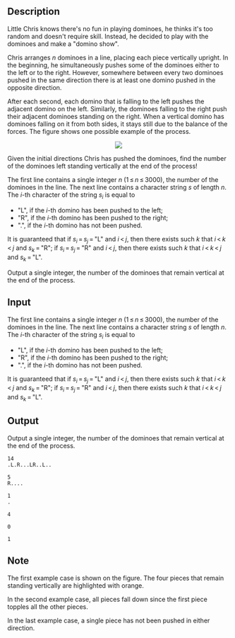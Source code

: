 ## Description

<div><p>Little Chris knows there's no fun in playing dominoes, he thinks it's too random and doesn't require skill. Instead, he decided to play <span class="tex-font-style-underline">with</span> the dominoes and make a "domino show".</p><p>Chris arranges <span class="tex-span"><i>n</i></span> dominoes in a line, placing each piece vertically upright. In the beginning, he simultaneously pushes some of the dominoes either to the left or to the right. However, somewhere between every two dominoes pushed in the same direction there is at least one domino pushed in the opposite direction.</p><p>After each second, each domino that is falling to the left pushes the adjacent domino on the left. Similarly, the dominoes falling to the right push their adjacent dominoes standing on the right. When a vertical domino has dominoes falling on it from both sides, it stays still due to the balance of the forces. The figure shows one possible example of the process.</p><center> <img class="tex-graphics" src="file://3fl9UyVV.png" style="max-width: 100.0%;max-height: 100.0%;"> </center><p>Given the initial directions Chris has pushed the dominoes, find the number of the dominoes left standing vertically at the end of the process!</p></div><div class="input-specification"><p>The first line contains a single integer <span class="tex-span"><i>n</i></span> (<span class="tex-span">1 ≤ <i>n</i> ≤ 3000</span>), the number of the dominoes in the line. The next line contains a character string <span class="tex-span"><i>s</i></span> of length <span class="tex-span"><i>n</i></span>. The <span class="tex-span"><i>i</i></span>-th character of the string <span class="tex-span"><i>s</i><sub class="lower-index"><i>i</i></sub></span> is equal to </p><ul> <li> "<span class="tex-font-style-tt">L</span>", if the <span class="tex-span"><i>i</i></span>-th domino has been pushed to the left; </li><li> "<span class="tex-font-style-tt">R</span>", if the <span class="tex-span"><i>i</i></span>-th domino has been pushed to the right; </li><li> "<span class="tex-font-style-tt">.</span>", if the <span class="tex-span"><i>i</i></span>-th domino has not been pushed. </li></ul><p>It is guaranteed that if <span class="tex-span"><i>s</i><sub class="lower-index"><i>i</i></sub> = <i>s</i><sub class="lower-index"><i>j</i></sub> = </span>"<span class="tex-font-style-tt">L</span>" and <span class="tex-span"><i>i</i> &lt; <i>j</i></span>, then there exists such <span class="tex-span"><i>k</i></span> that <span class="tex-span"><i>i</i> &lt; <i>k</i> &lt; <i>j</i></span> and <span class="tex-span"><i>s</i><sub class="lower-index"><i>k</i></sub> = </span>"<span class="tex-font-style-tt">R</span>"; if <span class="tex-span"><i>s</i><sub class="lower-index"><i>i</i></sub> = <i>s</i><sub class="lower-index"><i>j</i></sub> = </span>"<span class="tex-font-style-tt">R</span>" and <span class="tex-span"><i>i</i> &lt; <i>j</i></span>, then there exists such <span class="tex-span"><i>k</i></span> that <span class="tex-span"><i>i</i> &lt; <i>k</i> &lt; <i>j</i></span> and <span class="tex-span"><i>s</i><sub class="lower-index"><i>k</i></sub> = </span>"<span class="tex-font-style-tt">L</span>".</p></div><div class="output-specification"><p>Output a single integer, the number of the dominoes that remain vertical at the end of the process.</p></div>

## Input

<p>The first line contains a single integer <span class="tex-span"><i>n</i></span> (<span class="tex-span">1 ≤ <i>n</i> ≤ 3000</span>), the number of the dominoes in the line. The next line contains a character string <span class="tex-span"><i>s</i></span> of length <span class="tex-span"><i>n</i></span>. The <span class="tex-span"><i>i</i></span>-th character of the string <span class="tex-span"><i>s</i><sub class="lower-index"><i>i</i></sub></span> is equal to </p><ul> <li> "<span class="tex-font-style-tt">L</span>", if the <span class="tex-span"><i>i</i></span>-th domino has been pushed to the left; </li><li> "<span class="tex-font-style-tt">R</span>", if the <span class="tex-span"><i>i</i></span>-th domino has been pushed to the right; </li><li> "<span class="tex-font-style-tt">.</span>", if the <span class="tex-span"><i>i</i></span>-th domino has not been pushed. </li></ul><p>It is guaranteed that if <span class="tex-span"><i>s</i><sub class="lower-index"><i>i</i></sub> = <i>s</i><sub class="lower-index"><i>j</i></sub> = </span>"<span class="tex-font-style-tt">L</span>" and <span class="tex-span"><i>i</i> &lt; <i>j</i></span>, then there exists such <span class="tex-span"><i>k</i></span> that <span class="tex-span"><i>i</i> &lt; <i>k</i> &lt; <i>j</i></span> and <span class="tex-span"><i>s</i><sub class="lower-index"><i>k</i></sub> = </span>"<span class="tex-font-style-tt">R</span>"; if <span class="tex-span"><i>s</i><sub class="lower-index"><i>i</i></sub> = <i>s</i><sub class="lower-index"><i>j</i></sub> = </span>"<span class="tex-font-style-tt">R</span>" and <span class="tex-span"><i>i</i> &lt; <i>j</i></span>, then there exists such <span class="tex-span"><i>k</i></span> that <span class="tex-span"><i>i</i> &lt; <i>k</i> &lt; <i>j</i></span> and <span class="tex-span"><i>s</i><sub class="lower-index"><i>k</i></sub> = </span>"<span class="tex-font-style-tt">L</span>".</p>

## Output

<p>Output a single integer, the number of the dominoes that remain vertical at the end of the process.</p>





```input1
14
.L.R...LR..L..

```




```input2
5
R....

```




```input3
1
.

```




```output1
4

```




```output2
0

```




```output3
1

```



## Note

<p>The first example case is shown on the figure. The four pieces that remain standing vertically are highlighted with orange.</p><p>In the second example case, all pieces fall down since the first piece topples all the other pieces.</p><p>In the last example case, a single piece has not been pushed in either direction.</p>
